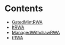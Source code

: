 

# Contents
- [GatedMintRWA](GatedMintRWA.sol/contract.GatedMintRWA.md)
- [ItRWA](ItRWA.sol/interface.ItRWA.md)
- [ManagedWithdrawRWA](ManagedWithdrawRWA.sol/contract.ManagedWithdrawRWA.md)
- [tRWA](tRWA.sol/contract.tRWA.md)
